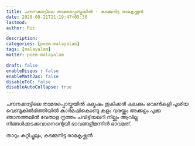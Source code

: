```yaml
---
title: ചന്ദനക്കാട്ടിലെ താമരപ്പൊയ്കയില്‍ - കടമ്മനിട്ട രാമകൃ‌ഷ്ണന്‍
date: 2020-08-21T21:19:47+05:30
lastmod: 
author: Riz

description: 
categories: [poem-malayalam]
tags: [malayalam]
matter: poem-malayalam

draft: false
enableDisqus : false
enableMathJax: false
disableToC: false
disableAutoCollapse: true
---
```


ചന്ദനക്കാട്ടിലെ താമരപ്പൊയ്കയില്‍ 
കല്മ‌ഷം തൂകിക്കരി കലക്കും 
വെണ്‍കളി പൂശിയ വെണ്മുകില്‍ഭിത്തിയില്‍
കാര്‍മഷികൊണ്ടു കളം വരയ്ക്കും 
അക്കളം പുക്കു ഞാനത്തലിന്‍ വേതാള
നൃത്തം ചവിട്ടിയലറി നില്ക്കും 
ആവില്ല നിങ്ങള്‍ക്കടക്കുവാനെന്റെയീ
ഭാവങ്ങളീമന്നിന്‍ ഭാവമത്.

താറും കുറ്റിച്ചൂലും, കടമ്മനിട്ട രാമകൃഷ്ണന്‍